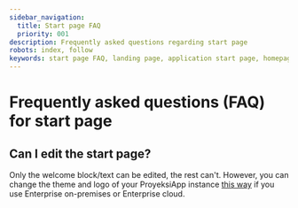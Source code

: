 ```yaml
---
sidebar_navigation:
  title: Start page FAQ
  priority: 001
description: Frequently asked questions regarding start page
robots: index, follow
keywords: start page FAQ, landing page, application start page, homepage
---
```


# Frequently asked questions (FAQ) for start page

## Can I edit the start page?

Only the welcome block/text can be edited, the rest can't. However, you can change the theme and logo of your ProyeksiApp instance [this way](../../../system-admin-guide/design) if you use Enterprise on-premises or Enterprise cloud.
